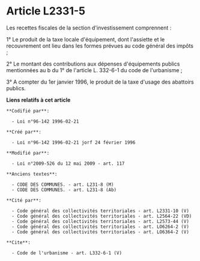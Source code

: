 # Article L2331-5

Les recettes fiscales de la section d'investissement comprennent : 

1° Le produit de la taxe locale d'équipement, dont l'assiette et le recouvrement ont lieu dans les formes prévues au code
général des impôts ; 

2° Le montant des contributions aux dépenses d'équipements publics mentionnées au b du 1° de l'article L. 332-6-1 du code de
l'urbanisme ; 

3° A compter du 1er janvier 1996, le produit de la taxe d'usage des abattoirs publics.

**Liens relatifs à cet article**

	**Codifié par**:

	  - Loi n°96-142 1996-02-21

	**Créé par**:

	  - Loi n°96-142 1996-02-21 jorf 24 février 1996

	**Modifié par**:

	  - Loi n°2009-526 du 12 mai 2009 - art. 117

	**Anciens textes**:

	  - CODE DES COMMUNES. - art. L231-8 (M)
	  - CODE DES COMMUNES. - art. L231-8 (Ab)

	**Cité par**:

	  - Code général des collectivités territoriales - art. L2331-10 (V)
	  - Code général des collectivités territoriales - art. L2564-22 (VD)
	  - Code général des collectivités territoriales - art. L2573-44 (V)
	  - Code général des collectivités territoriales - art. LO6264-2 (V)
	  - Code général des collectivités territoriales - art. LO6364-2 (V)

	**Cite**:

	  - Code de l'urbanisme - art. L332-6-1 (V)
